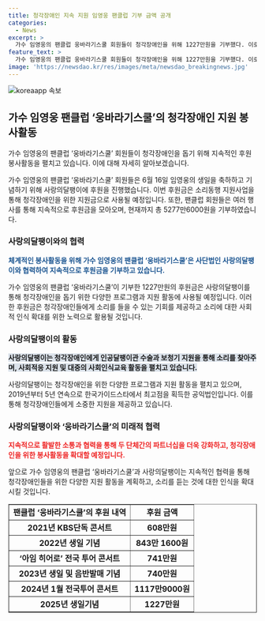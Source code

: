 ```yaml
---
title: 청각장애인 지속 지원 임영웅 팬클럽 기부 금액 공개
categories:
  - News
excerpt: >
  가수 임영웅의 팬클럽 웅바라기스쿨 회원들이 청각장애인을 위해 1227만원을 기부했다. 이로써 총 기부액은 5277만600원에 이르게 되었다. 사랑의달팽이 회장은 팬클럽에 깊은 감사를 표하며, 후원금은 청각장애인을 위한 소리동행 지원사업으로 사용될 예정이라고 밝혔다. 사랑의달팽이는 인공달팽이관 수술, 보청기 지원 등을 통해 소리를 찾아주고, 청각장애인의 사회적응과 대중의 인식 개선을 도모하는 사업을 진행 중이다. (문단 요약, 150자)
feature_text: >
  가수 임영웅의 팬클럽 웅바라기스쿨 회원들이 청각장애인을 위해 1227만원을 기부했다. 이로써 총 기부액은 5277만600원에 이르게 되었다. 사랑의달팽이 회장은 팬클럽에 깊은 감사를 표하며, 후원금은 청각장애인을 위한 소리동행 지원사업으로 사용될 예정이라고 밝혔다. 사랑의달팽이는 인공달팽이관 수술, 보청기 지원 등을 통해 소리를 찾아주고, 청각장애인의 사회적응과 대중의 인식 개선을 도모하는 사업을 진행 중이다. (문단 요약, 150자)
image: 'https://newsdao.kr/res/images/meta/newsdao_breakingnews.jpg'
---
```


<p><img src="https://newsdao.kr/res/images/meta/newsdao_breakingnews.jpg" alt="koreaapp 속보" /></p>

<h2 data-ke-size="size26">가수 임영웅 팬클럽 ‘웅바라기스쿨’의 청각장애인 지원 봉사활동</h2>

<p>가수 임영웅의 팬클럽 ‘웅바라기스쿨’ 회원들이 청각장애인을 돕기 위해 지속적인 후원 봉사활동을 펼치고 있습니다. 이에 대해 자세히 알아보겠습니다.</p>

<p data-ke-size="size16">가수 임영웅의 팬클럽 ‘웅바라기스쿨’ 회원들은 6월 16일 임영웅의 생일을 축하하고 기념하기 위해 사랑의달팽이에 후원을 진행했습니다. 이번 후원금은 소리동행 지원사업을 통해 청각장애인을 위한 지원금으로 사용될 예정입니다. 또한, 팬클럽 회원들은 여러 행사를 통해 지속적으로 후원금을 모아오며, 현재까지 총 5277만6000원을 기부하였습니다.</p>

<h3 data-ke-size="size24">사랑의달팽이와의 협력</h3>

<p><b><span style="color: #1a5490;">체계적인 봉사활동을 위해 가수 임영웅의 팬클럽 ‘웅바라기스쿨’은 사단법인 사랑의달팽이와 협력하여 지속적으로 후원금을 기부하고 있습니다.</span></b> </p>

<p data-ke-size="size16">가수 임영웅의 팬클럽 ‘웅바라기스쿨’이 기부한 1227만원의 후원금은 사랑의달팽이를 통해 청각장애인을 돕기 위한 다양한 프로그램과 지원 활동에 사용될 예정입니다. 이러한 후원금은 청각장애인들에게 소리를 들을 수 있는 기회를 제공하고 소리에 대한 사회적 인식 확대를 위한 노력으로 활용될 것입니다.</p>

<h3 data-ke-size="size24">사랑의달팽이의 활동</h3>

<p><b><span style="background-color: #21538527;">사랑의달팽이는 청각장애인에게 인공달팽이관 수술과 보청기 지원을 통해 소리를 찾아주며, 사회적응 지원 및 대중의 사회인식교육 활동을 펼치고 있습니다.</span></b> </p>

<p data-ke-size="size16">사랑의달팽이는 청각장애인을 위한 다양한 프로그램과 지원 활동을 펼치고 있으며, 2019년부터 5년 연속으로 한국가이드스타에서 최고점을 획득한 공익법인입니다. 이를 통해 청각장애인들에게 소중한 지원을 제공하고 있습니다.</p>

<h3 data-ke-size="size24">사랑의달팽이와 ‘웅바라기스쿨’의 미래적 협력</h3>

<p><b><span style="color: #ee2323;">지속적으로 활발한 소통과 협력을 통해 두 단체간의 파트너십을 더욱 강화하고, 청각장애인을 위한 봉사활동을 확대할 예정입니다.</span></b></p>

<p data-ke-size="size16">앞으로 가수 임영웅의 팬클럽 ‘웅바라기스쿨’과 사랑의달팽이는 지속적인 협력을 통해 청각장애인들을 위한 다양한 지원 활동을 계획하고, 소리를 듣는 것에 대한 인식을 확대시킬 것입니다.</p>

<table style="width: 100%;" border="1">
<tbody>
<tr>
<td style="text-align: center; height: 17px;"><b>팬클럽 ‘웅바라기스쿨’의 후원 내역</b></td>
<td style="text-align: center; height: 17px;"><b>후원 금액</b></td>
</tr>
<tr>
<td style="text-align: center; height: 17px;"><b>2021년 KBS단독 콘서트</b></td>
<td style="text-align: center; height: 17px;"><b>608만원</b></td>
</tr>
<tr>
<td style="text-align: center; height: 17px;"><b>2022년 생일 기념</b></td>
<td style="text-align: center; height: 17px;"><b>843만 1600원</b></td>
</tr>
<tr>
<td style="text-align: center; height: 17px;"><b>‘아임 히어로’ 전국 투어 콘서트</b></td>
<td style="text-align: center; height: 17px;"><b>741만원</b></td>
</tr>
<tr>
<td style="text-align: center; height: 17px;"><b>2023년 생일 및 음반발매 기념</b></td>
<td style="text-align: center; height: 17px;"><b>740만원</b></td>
</tr>
<tr>
<td style="text-align: center; height: 17px;"><b>2024년 1월 전국투어 콘서트</b></td>
<td style="text-align: center; height: 17px;"><b>1117만9000원</b></td>
</tr>
<tr>
<td style="text-align: center; height: 17px;"><b>2025년 생일기념</b></td>
<td style="text-align: center; height: 17px;"><b>1227만원</b></td>
</tr>
</tbody>
</table>

<p data-ke-size="size16">&nbsp;</p>

